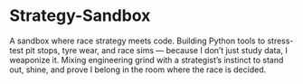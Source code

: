 # Strategy-Sandbox
A sandbox where race strategy meets code. Building Python tools to stress-test pit stops, tyre wear, and race sims — because I don’t just study data, I weaponize it. Mixing engineering grind with a strategist’s instinct to stand out, shine, and prove I belong in the room where the race is decided.
